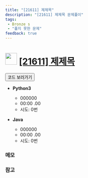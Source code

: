 ```yaml
---
title: "[21611] 제제목"
description: "[21611] 제제목 문제풀이"
tags: 
 - Bronze s
 - "풀지 못한 문제"
feedback: true
---
```

<h1><img src="https://doky.space/assets/icpclev/bsgpdru5.svg" height="37px"> <a href="http://icpc.me/21611" target="_blank">[21611] 제제목</a></h1>

<a href="https://github.com/DokySp/acmicpc-practice/tree/master/21611"><button class="btn btn-info">코드 보러가기</button></a>

- **Python3**
  - 000000
  - 00:00 .00
  - 시도: 0번

- **Java**
  - 000000
  - 00:00 .00
  - 시도: 0번

### 메모

### 참고
